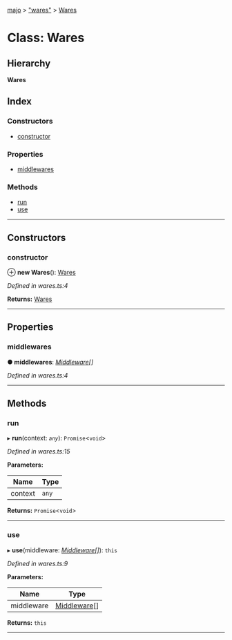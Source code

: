 [majo](../README.md) > ["wares"](../modules/_wares_.md) > [Wares](../classes/_wares_.wares.md)

# Class: Wares

## Hierarchy

**Wares**

## Index

### Constructors

* [constructor](_wares_.wares.md#constructor)

### Properties

* [middlewares](_wares_.wares.md#middlewares)

### Methods

* [run](_wares_.wares.md#run)
* [use](_wares_.wares.md#use)

---

## Constructors

<a id="constructor"></a>

###  constructor

⊕ **new Wares**(): [Wares](_wares_.wares.md)

*Defined in wares.ts:4*

**Returns:** [Wares](_wares_.wares.md)

___

## Properties

<a id="middlewares"></a>

###  middlewares

**● middlewares**: *[Middleware](../modules/_index_.md#middleware)[]*

*Defined in wares.ts:4*

___

## Methods

<a id="run"></a>

###  run

▸ **run**(context: *`any`*): `Promise`<`void`>

*Defined in wares.ts:15*

**Parameters:**

| Name | Type |
| ------ | ------ |
| context | `any` |

**Returns:** `Promise`<`void`>

___
<a id="use"></a>

###  use

▸ **use**(middleware: *[Middleware](../modules/_index_.md#middleware)[]*): `this`

*Defined in wares.ts:9*

**Parameters:**

| Name | Type |
| ------ | ------ |
| middleware | [Middleware](../modules/_index_.md#middleware)[] |

**Returns:** `this`

___

